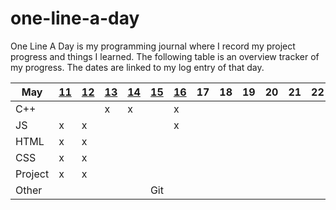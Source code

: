 # one-line-a-day

One Line A Day is my programming journal where I record my project progress and things I learned. The following table is an overview tracker of my progress. The dates are linked to my log entry of that day.

| **May** | **[11](https://github.com/sarahngg/one-line-a-day/blob/master/log.md#may-11-2019--sat)** | **[12](https://github.com/sarahngg/one-line-a-day/blob/master/log.md#may-12-2019--sun)** | **[13](https://github.com/sarahngg/one-line-a-day/blob/master/log.md#may-13-2019--mon)** | **[14](https://github.com/sarahngg/one-line-a-day/blob/master/log.md#may-14-2019--tue)** | **[15](https://github.com/sarahngg/one-line-a-day/blob/master/log.md#may-15-2019--wed)** | **[16](https://github.com/sarahngg/one-line-a-day/blob/master/log.md#may-16-2019--thur)** | **17** | **18** | **19** | **20** | **21** | **22** | **23** | **24** | **25** |
| ------- | ------ | ------ | ------ | ------ | ------ | ------ | ------ | ------ | ------ | ------ | ------ | ------ | ------ | ------ | ------ |
| C++     |        |        | x      | x      |        | x      |        |        |        |        |        |        |        |        |        |
| JS      | x      | x      |        |        |        | x      |        |        |        |        |        |        |        |        |        |
| HTML    | x      | x      |        |        |        |        |        |        |        |        |        |        |        |        |        |
| CSS     | x      | x      |        |        |        |        |        |        |        |        |        |        |        |        |        |
| Project | x      | x      |        |        |        |        |        |        |        |        |        |        |        |        |        |
| Other   |        |        |        |        | Git    |        |        |        |        |        |        |        |        |        |        |

